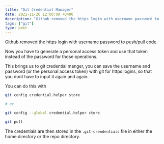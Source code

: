 ```yaml
---
title: "Git Credential Manager"
date: 2021-11-26 12:00:00 +0400
description: "Github removed the https login with username password to push/pull code, This is now the official way if you dont want to use ssh-key"
tags: ["git"]
type: post
---
```


Github removed the https login with username password to push/pull code.

Now you have to generate a personal access token and use that token instead of the password for those operations.

This brings us to git credential manger, you can save the username and password (or the personal access token) with git for https logins, so that you dont have to input it again and again.

 You can do this with

```bash
git config credential.helper store

# or

git config --global credential.helper store

git pull
```

The credentials are then stored in the `.git-crendentials` file in either the home directory or the repo directory.